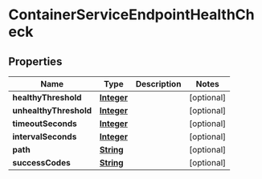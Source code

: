 

# ContainerServiceEndpointHealthCheck


## Properties

| Name | Type | Description | Notes |
|------------ | ------------- | ------------- | -------------|
|**healthyThreshold** | [**Integer**](Integer.md) |  |  [optional] |
|**unhealthyThreshold** | [**Integer**](Integer.md) |  |  [optional] |
|**timeoutSeconds** | [**Integer**](Integer.md) |  |  [optional] |
|**intervalSeconds** | [**Integer**](Integer.md) |  |  [optional] |
|**path** | [**String**](String.md) |  |  [optional] |
|**successCodes** | [**String**](String.md) |  |  [optional] |



